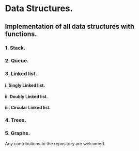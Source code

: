 # Data Structures.

## Implementation of all data structures with functions.

### 1. Stack.
### 2. Queue.
### 3. Linked list.
####    i.  Singly Linked list.
####    ii. Doubly Linked list.
####    iii. Circular Linked list.
### 4. Trees.
### 5. Graphs.

Any contributions to the repository are welcomed. 
